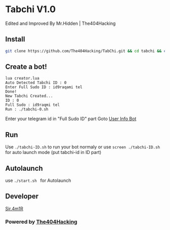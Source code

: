 # Tabchi V1.0
Edited and Improved By Mr.Hidden | The404Hacking

## Install
```bash
git clone https://github.com/The404Hacking/TabChi.git && cd tabchi && chmod 777 install.sh && chmod 777 telegamer.sh && ./install.sh && lua creator.lua
```
## Create a bot!
```
lua creator.lua
Auto Detected Tabchi ID : 0
Enter Full Sudo ID : id9raqami tel
Done!
New Tabchi Created...
ID : 0
Full Sudo : id9raqmi tel
Run : ./tabchi-0.sh
```
Enter your telegram id in "Full Sudo ID" part
Goto [User Info Bot](https://t.me/userinfo_uibot)

## Run
Use `./tabchi-ID.sh` to run your bot normaly or use `screen ./tabchi-ID.sh` for auto launch mode (put tabchi-id in ID part)

## Autolaunch
use `./start.sh ` for Autolaunch

## Developer

[Sir.4m1R](https://telegram.me/Sir4m1R)

### Powered by [The404Hacking](https://telegram.me/the404hacking)

